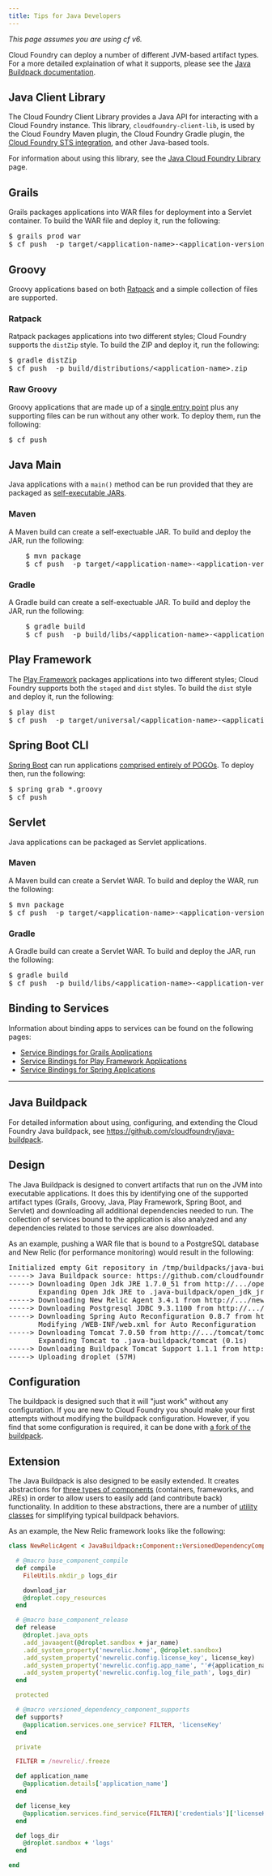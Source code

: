 ```yaml
---
title: Tips for Java Developers
---
```

_This page assumes you are using cf v6._

Cloud Foundry can deploy a number of different JVM-based artifact types. For a more detailed explaination of what it supports, please see the [Java Buildpack documentation][d].

## Java Client Library  ##

The Cloud Foundry Client Library provides a Java API for interacting with a Cloud Foundry instance. This library, `cloudfoundry-client-lib`, is used by the Cloud Foundry Maven plugin, the Cloud Foundry Gradle plugin, the [Cloud Foundry STS integration](./sts.html), and other Java-based tools.

For information about using this library, see the [Java Cloud Foundry Library](./java-client.html) page.

## <a id='grails'></a>Grails ##
Grails packages applications into WAR files for deployment into a Servlet container.
To build the WAR file and deploy it, run the following:

<pre class="terminal">
$ grails prod war
$ cf push <application-name> -p target/&lt;application-name&gt;-&lt;application-version&gt;.war
</pre>

## <a id='groovy'></a>Groovy ##
Groovy applications based on both [Ratpack][r] and a simple collection of files are supported.

### <a id='ratpack'></a>Ratpack ###
Ratpack packages applications into two different styles; Cloud Foundry supports the `distZip` style. To build the ZIP and deploy it, run the following:

<pre class="terminal">
$ gradle distZip
$ cf push <application-name> -p build/distributions/&lt;application-name&gt;.zip
</pre>

### <a id='raw-groovy'></a>Raw Groovy ###
 Groovy applications that are made up of a [single entry point][g] plus any supporting files can be run without any other work. To deploy them, run the following:

<pre class="terminal">
$ cf push <application-name>
</pre>

## <a id='java-main'></a>Java Main ##
Java applications with a `main()` method can be run provided that they are packaged as [self-executable JARs][j].

### <a id='java-main-maven'></a>Maven ###
A Maven build can create a self-exectuable JAR. To build and deploy the JAR, run the following:

<pre class="terminal">
	$ mvn package
	$ cf push <application-name> -p target/&lt;application-name&gt;-&lt;application-version&gt;.jar
</pre>

### <a id='java-main-gradle'></a>Gradle ###
A Gradle build can create a self-exectuable JAR. To build and deploy the JAR, run the following:

<pre class="terminal">
	$ gradle build
	$ cf push <application-name> -p build/libs/&lt;application-name&gt;-&lt;application-version&gt;.jar
</pre>

## <a id='play-framework'></a>Play Framework ##
 The [Play Framework][p] packages applications into two different styles; Cloud Foundry supports both the `staged` and `dist` styles. To build the `dist` style and deploy it, run the following:

<pre class="terminal">
$ play dist
$ cf push <application-name> -p target/universal/&lt;application-name&gt;-&lt;application-version&gt.zip
</pre>

## <a id='spring-boot-cli'></a>Spring Boot CLI ##
[Spring Boot][s] can run applications [comprised entirely of POGOs][b]. To deploy then, run the following:

<pre class="terminal">
$ spring grab *.groovy
$ cf push <application-name>
</pre>

## <a id='servlet'></a>Servlet ##
Java applications can be packaged as Servlet applications.

### <a id='servlet-maven'></a>Maven ###
A Maven build can create a Servlet WAR. To build and deploy the WAR, run the following:

<pre class="terminal">
$ mvn package
$ cf push <application-name> -p target/&lt;application-name&gt;-&lt;application-version&gt;.war
</pre>


### <a id='servlet-gradle'></a>Gradle ###
A Gradle build can create a Servlet WAR. To build and deploy the JAR, run the following:

<pre class="terminal">
$ gradle build
$ cf push <application-name> -p build/libs/&lt;application-name&gt;-&lt;application-version&gt;.war
</pre>

## <a id='services'></a>Binding to Services ##
Information about binding apps to services can be found on the following pages:

* [Service Bindings for Grails Applications](../services/grails-service-bindings.html)
* [Service Bindings for Play Framework Applications](../services/play-service-bindings.html)
* [Service Bindings for Spring Applications](../services/spring-service-bindings.html)

-----

[b]: https://github.com/cloudfoundry/java-buildpack/blob/master/docs/container-spring_boot_cli.md
[d]: https://github.com/cloudfoundry/java-buildpack#additional-documentation
[g]: https://github.com/cloudfoundry/java-buildpack/blob/master/docs/container-groovy.md
[j]: https://github.com/cloudfoundry/java-buildpack/blob/master/docs/container-java_main.md
[p]: http://www.playframework.com
[r]: http://www.ratpack.io
[s]: http://projects.spring.io/spring-boot/

## <a id='buildpack'></a>Java Buildpack ##

For detailed information about using, configuring, and extending the Cloud Foundry
Java buildpack, see <https://github.com/cloudfoundry/java-buildpack>.

## <a id='design'></a>Design ##
The Java Buildpack is designed to convert artifacts that run on the JVM into
executable applications. It does this by identifying one of the supported artifact
types (Grails, Groovy, Java, Play Framework, Spring Boot, and Servlet) and downloading
all additional dependencies needed to run. The collection of services bound to the
application is also analyzed and any dependencies related to those services are also
downloaded.

As an example, pushing a WAR file that is bound to a PostgreSQL database and New Relic (for performance monitoring) would result in the following:


<pre class="terminal">
Initialized empty Git repository in /tmp/buildpacks/java-buildpack/.git/
-----> Java Buildpack source: https://github.com/cloudfoundry/java-buildpack#0928916a2dd78e9faf9469c558046eef09f60e5d
-----> Downloading Open Jdk JRE 1.7.0_51 from http://.../openjdk/lucid/x86_64/openjdk-1.7.0_51.tar.gz (0.0s)
       Expanding Open Jdk JRE to .java-buildpack/open_jdk_jre (1.9s)
-----> Downloading New Relic Agent 3.4.1 from http://.../new-relic/new-relic-3.4.1.jar (0.4s)
-----> Downloading Postgresql JDBC 9.3.1100 from http://.../postgresql-jdbc/postgresql-jdbc-9.3.1100.jar (0.0s)
-----> Downloading Spring Auto Reconfiguration 0.8.7 from http://.../auto-reconfiguration/auto-reconfiguration-0.8.7.jar (0.0s)
       Modifying /WEB-INF/web.xml for Auto Reconfiguration
-----> Downloading Tomcat 7.0.50 from http://.../tomcat/tomcat-7.0.50.tar.gz (0.0s)
       Expanding Tomcat to .java-buildpack/tomcat (0.1s)
-----> Downloading Buildpack Tomcat Support 1.1.1 from http://.../tomcat-buildpack-support/tomcat-buildpack-support-1.1.1.jar (0.1s)
-----> Uploading droplet (57M)
</pre>

## <a id='configuration'></a>Configuration ##
The buildpack is designed such that it will "just work" without any configuration. If
you are new to Cloud Foundry you should make your first attempts without modifying the
buildpack configuration. However, if you find that some configuration is required, it
can be done with [a fork of the buildpack][f].

## <a id='extension'></a>Extension ##
The Java Buildpack is also designed to be easily extended. It creates abstractions for
[three types of components][a] (containers, frameworks, and JREs) in order to allow
users to easily add (and contribute back) functionality. In addition to these
abstractions, there are a number of [utility classes][e] for simplifying typical
buildpack behaviors.

As an example, the New Relic framework looks like the following:

```ruby
class NewRelicAgent < JavaBuildpack::Component::VersionedDependencyComponent

  # @macro base_component_compile
  def compile
    FileUtils.mkdir_p logs_dir

    download_jar
    @droplet.copy_resources
  end

  # @macro base_component_release
  def release
    @droplet.java_opts
    .add_javaagent(@droplet.sandbox + jar_name)
    .add_system_property('newrelic.home', @droplet.sandbox)
    .add_system_property('newrelic.config.license_key', license_key)
    .add_system_property('newrelic.config.app_name', "'#{application_name}'")
    .add_system_property('newrelic.config.log_file_path', logs_dir)
  end

  protected

  # @macro versioned_dependency_component_supports
  def supports?
    @application.services.one_service? FILTER, 'licenseKey'
  end

  private

  FILTER = /newrelic/.freeze

  def application_name
    @application.details['application_name']
  end

  def license_key
    @application.services.find_service(FILTER)['credentials']['licenseKey']
  end

  def logs_dir
    @droplet.sandbox + 'logs'
  end

end
```

[a]: https://github.com/cloudfoundry/java-buildpack/blob/master/docs/design.md
[e]: https://github.com/cloudfoundry/java-buildpack/blob/master/docs/extending.md
[f]: https://github.com/cloudfoundry/java-buildpack#configuration-and-extension